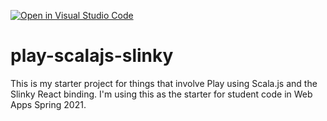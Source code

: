 [![Open in Visual Studio Code](https://classroom.github.com/assets/open-in-vscode-718a45dd9cf7e7f842a935f5ebbe5719a5e09af4491e668f4dbf3b35d5cca122.svg)](https://classroom.github.com/online_ide?assignment_repo_id=11780773&assignment_repo_type=AssignmentRepo)
# play-scalajs-slinky

This is my starter project for things that involve Play using Scala.js and
the Slinky React binding. I'm using this as the starter for student code in
Web Apps Spring 2021.

